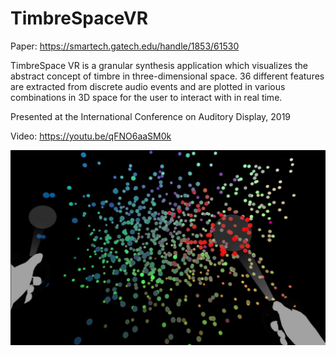 # TimbreSpaceVR

Paper: https://smartech.gatech.edu/handle/1853/61530

TimbreSpace VR is a granular synthesis application which visualizes the abstract concept of timbre in three-dimensional space. 36 different features are extracted from discrete audio events and are plotted in various combinations in 3D space for the user to interact with in real time.  

Presented at the International Conference on Auditory Display, 2019


Video: https://youtu.be/qFNO6aaSM0k

![cover-photo](photos/CoverImage2.jpg)
